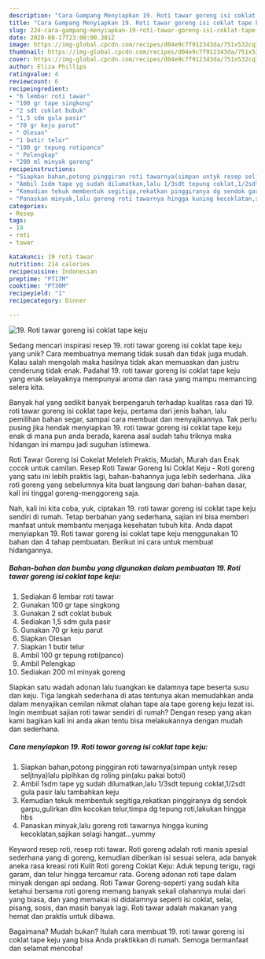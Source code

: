 ```yaml
---
description: "Cara Gampang Menyiapkan 19. Roti tawar goreng isi coklat tape keju Anti Gagal"
title: "Cara Gampang Menyiapkan 19. Roti tawar goreng isi coklat tape keju Anti Gagal"
slug: 224-cara-gampang-menyiapkan-19-roti-tawar-goreng-isi-coklat-tape-keju-anti-gagal
date: 2020-08-17T23:00:00.381Z
image: https://img-global.cpcdn.com/recipes/d04e9c7f912343da/751x532cq70/19-roti-tawar-goreng-isi-coklat-tape-keju-foto-resep-utama.jpg
thumbnail: https://img-global.cpcdn.com/recipes/d04e9c7f912343da/751x532cq70/19-roti-tawar-goreng-isi-coklat-tape-keju-foto-resep-utama.jpg
cover: https://img-global.cpcdn.com/recipes/d04e9c7f912343da/751x532cq70/19-roti-tawar-goreng-isi-coklat-tape-keju-foto-resep-utama.jpg
author: Eliza Phillips
ratingvalue: 4
reviewcount: 6
recipeingredient:
- "6 lembar roti tawar"
- "100 gr tape singkong"
- "2 sdt coklat bubuk"
- "1,5 sdm gula pasir"
- "70 gr keju parut"
- " Olesan"
- "1 butir telur"
- "100 gr tepung rotipanco"
- " Pelengkap"
- "200 ml minyak goreng"
recipeinstructions:
- "Siapkan bahan,potong pinggiran roti tawarnya(simpan untyk resep seljtnya)lalu pipihkan dg roling pin(aku pakai botol)"
- "Ambil 1sdm tape yg sudah dilumatkan,lalu 1/3sdt tepung coklat,1/2sdt gula pasir lalu tambahkan keju"
- "Kemudian tekuk membentuk segitiga,rekatkan pinggiranya dg sendok garpu,gulirkan dlm kocokan telur,timpa dg tepung roti,lakukan hingga hbs"
- "Panaskan minyak,lalu goreng roti tawarnya hingga kuning kecoklatan,sajikan selagi hangat...yummy"
categories:
- Resep
tags:
- 19
- roti
- tawar

katakunci: 19 roti tawar 
nutrition: 214 calories
recipecuisine: Indonesian
preptime: "PT17M"
cooktime: "PT30M"
recipeyield: "1"
recipecategory: Dinner

---
```



![19. Roti tawar goreng isi coklat tape keju](https://img-global.cpcdn.com/recipes/d04e9c7f912343da/751x532cq70/19-roti-tawar-goreng-isi-coklat-tape-keju-foto-resep-utama.jpg)

Sedang mencari inspirasi resep 19. roti tawar goreng isi coklat tape keju yang unik? Cara membuatnya memang tidak susah dan tidak juga mudah. Kalau salah mengolah maka hasilnya tidak akan memuaskan dan justru cenderung tidak enak. Padahal 19. roti tawar goreng isi coklat tape keju yang enak selayaknya mempunyai aroma dan rasa yang mampu memancing selera kita.

Banyak hal yang sedikit banyak berpengaruh terhadap kualitas rasa dari 19. roti tawar goreng isi coklat tape keju, pertama dari jenis bahan, lalu pemilihan bahan segar, sampai cara membuat dan menyajikannya. Tak perlu pusing jika hendak menyiapkan 19. roti tawar goreng isi coklat tape keju enak di mana pun anda berada, karena asal sudah tahu triknya maka hidangan ini mampu jadi suguhan istimewa.

Roti Tawar Goreng Isi Cokelat Meleleh Praktis, Mudah, Murah dan Enak cocok untuk camilan. Resep Roti Tawar Goreng Isi Coklat Keju - Roti goreng yang satu ini lebih praktis lagi, bahan-bahannya juga lebih sederhana. Jika roti goreng yang sebelumnya kita buat langsung dari bahan-bahan dasar, kali ini tinggal goreng-menggoreng saja.


Nah, kali ini kita coba, yuk, ciptakan 19. roti tawar goreng isi coklat tape keju sendiri di rumah. Tetap berbahan yang sederhana, sajian ini bisa memberi manfaat untuk membantu menjaga kesehatan tubuh kita. Anda dapat menyiapkan 19. Roti tawar goreng isi coklat tape keju menggunakan 10 bahan dan 4 tahap pembuatan. Berikut ini cara untuk membuat hidangannya.

<!--inarticleads1-->

##### Bahan-bahan dan bumbu yang digunakan dalam pembuatan 19. Roti tawar goreng isi coklat tape keju:

1. Sediakan 6 lembar roti tawar
1. Gunakan 100 gr tape singkong
1. Gunakan 2 sdt coklat bubuk
1. Sediakan 1,5 sdm gula pasir
1. Gunakan 70 gr keju parut
1. Siapkan  Olesan
1. Siapkan 1 butir telur
1. Ambil 100 gr tepung roti(panco)
1. Ambil  Pelengkap
1. Sediakan 200 ml minyak goreng


Siapkan satu wadah adonan lalu tuangkan ke dalamnya tape beserta susu dan keju. Tiga langkah sederhana di atas tentunya akan memudahkan anda dalam menyajikan cemilan nikmat olahan tape ala tape goreng keju lezat isi. Ingin membuat sajian roti tawar sendiri di rumah? Dengan resep yang akan kami bagikan kali ini anda akan tentu bisa melakukannya dengan mudah dan sederhana. 

<!--inarticleads2-->

##### Cara menyiapkan 19. Roti tawar goreng isi coklat tape keju:

1. Siapkan bahan,potong pinggiran roti tawarnya(simpan untyk resep seljtnya)lalu pipihkan dg roling pin(aku pakai botol)
1. Ambil 1sdm tape yg sudah dilumatkan,lalu 1/3sdt tepung coklat,1/2sdt gula pasir lalu tambahkan keju
1. Kemudian tekuk membentuk segitiga,rekatkan pinggiranya dg sendok garpu,gulirkan dlm kocokan telur,timpa dg tepung roti,lakukan hingga hbs
1. Panaskan minyak,lalu goreng roti tawarnya hingga kuning kecoklatan,sajikan selagi hangat...yummy


Keyword resep roti, resep roti tawar. Roti goreng adalah roti manis spesial sederhana yang di goreng, kemudian diberikan isi sesuai selera, ada banyak aneka rasa kreasi roti Kulit Roti goreng Coklat Keju: Aduk tepung terigu, ragi garam, dan telur hingga tercamur rata. Goreng adonan roti tape dalam minyak dengan api sedang. Roti Tawar Goreng-seperti yang sudah kita ketahui bersama roti goreng memang banyak sekali olahannya mulai dari yang biasa, dan yang memakai isi didalamnya seperti isi coklat, selai, pisang, sosis, dan masih banyak lagi. Roti tawar adalah makanan yang hemat dan praktis untuk dibawa. 

Bagaimana? Mudah bukan? Itulah cara membuat 19. roti tawar goreng isi coklat tape keju yang bisa Anda praktikkan di rumah. Semoga bermanfaat dan selamat mencoba!
